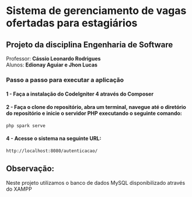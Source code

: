 # Sistema de gerenciamento de vagas ofertadas para estagiários

## Projeto da disciplina Engenharia de Software

Professor: **Cássio Leonardo Rodrigues**<br>
Alunos: **Edionay Aguiar e Jhon Lucas**

### Passo a passo para executar a aplicação

#### 1 - Faça a instalação do CodeIgniter 4 através do Composer

#### 2 - Faça o clone do repositório, abra um terminal, navegue até o diretório do repositório e inicie o servidor PHP executando o seguinte comando:
`php spark serve`

#### 4 - Acesse o sistema na seguinte URL:
`http://localhost:8080/autenticacao/`

## Observação: 
Neste projeto utilizamos o banco de dados MySQL disponibilizado através do XAMPP

